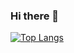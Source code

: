 ### Hi there 👋
<!--
![Les Stats GitHub de ismail](https://github-readme-stats.vercel.app/api?username=ismailazdad&show_icons=true&theme=transparent&count_private=false&layout=compact&hide=prs,issues&include_all_commits=true&custom_title=last%20activity&disable_animations=true
)
-->
[![Top Langs](https://github-readme-stats.vercel.app/api/top-langs/?username=ismailazdad&langs_count=10&theme=transparent&layout=compact&hide_progress=true&disable_animation=true)](https://github.com/ismailazdad/github-readme-stats)


<!--
**ismailazdad/ismailazdad** is a ✨ _special_ ✨ repository because its `README.md` (this file) appears on your GitHub profile.

Here are some ideas to get you started:

- 🔭 I’m currently working on ...
- 🌱 I’m currently learning ...
- 👯 I’m looking to collaborate on ...
- 🤔 I’m looking for help with ...
- 💬 Ask me about ...
- 📫 How to reach me: ...
- 😄 Pronouns: ...
- ⚡ Fun fact: ...
-->
